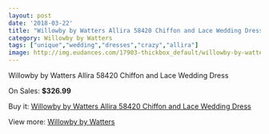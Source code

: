 ```yaml
---
layout: post
date: '2018-03-22'
title: "Willowby by Watters Allira 58420 Chiffon and Lace Wedding Dress"
category: Willowby by Watters
tags: ["unique","wedding","dresses","crazy","allira"]
image: http://img.eudances.com/17903-thickbox_default/willowby-by-watters-allira-58420-chiffon-and-lace-wedding-dress.jpg
---
```

Willowby by Watters Allira 58420 Chiffon and Lace Wedding Dress

On Sales: **$326.99**
<a href="https://www.eudances.com/en/willowby-by-watters/5201-willowby-by-watters-allira-58420-chiffon-and-lace-wedding-dress.html"><amp-img layout="responsive" width="600" height="600" src="//img.eudances.com/17903-thickbox_default/willowby-by-watters-allira-58420-chiffon-and-lace-wedding-dress.jpg" alt="Willowby by Watters Allira 58420 Chiffon and Lace Wedding Dress 0" /></a>
<a href="https://www.eudances.com/en/willowby-by-watters/5201-willowby-by-watters-allira-58420-chiffon-and-lace-wedding-dress.html"><amp-img layout="responsive" width="600" height="600" src="//img.eudances.com/17905-thickbox_default/willowby-by-watters-allira-58420-chiffon-and-lace-wedding-dress.jpg" alt="Willowby by Watters Allira 58420 Chiffon and Lace Wedding Dress 1" /></a>
<a href="https://www.eudances.com/en/willowby-by-watters/5201-willowby-by-watters-allira-58420-chiffon-and-lace-wedding-dress.html"><amp-img layout="responsive" width="600" height="600" src="//img.eudances.com/17904-thickbox_default/willowby-by-watters-allira-58420-chiffon-and-lace-wedding-dress.jpg" alt="Willowby by Watters Allira 58420 Chiffon and Lace Wedding Dress 2" /></a>

Buy it: [Willowby by Watters Allira 58420 Chiffon and Lace Wedding Dress](https://www.eudances.com/en/willowby-by-watters/5201-willowby-by-watters-allira-58420-chiffon-and-lace-wedding-dress.html "Willowby by Watters Allira 58420 Chiffon and Lace Wedding Dress")

View more: [Willowby by Watters](https://www.eudances.com/en/48-willowby-by-watters "Willowby by Watters")